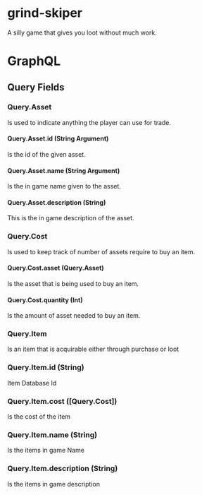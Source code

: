 # grind-skiper
A silly game that gives you loot without much work.

# GraphQL
## Query Fields
### Query.Asset
Is used to indicate anything the player can use for trade.
#### Query.Asset.id (String Argument)
Is the id of the given asset.
#### Query.Asset.name (String Argument)
Is the in game name given to the asset.
#### Query.Asset.description (String)
This is the in game description of the asset.
### Query.Cost
Is used to keep track of number of assets require to buy an item.
#### Query.Cost.asset (Query.Asset)
Is the asset that is being used to buy an item.
#### Query.Cost.quantity (Int)
Is the amount of asset needed to buy an item.
### Query.Item
Is an item that is acquirable either through purchase or loot
### Query.Item.id (String)
Item Database Id
### Query.Item.cost ([Query.Cost])
Is the cost of the item
### Query.Item.name (String)
Is the items in game Name
### Query.Item.description (String)
Is the items in game description
